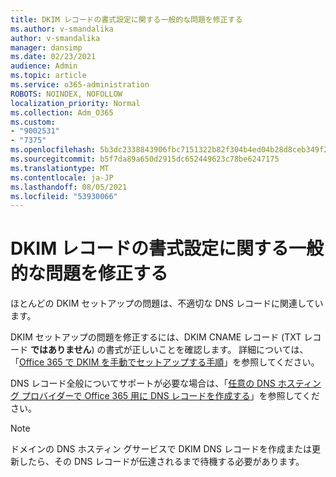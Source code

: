 ```yaml
---
title: DKIM レコードの書式設定に関する一般的な問題を修正する
ms.author: v-smandalika
author: v-smandalika
manager: dansimp
ms.date: 02/23/2021
audience: Admin
ms.topic: article
ms.service: o365-administration
ROBOTS: NOINDEX, NOFOLLOW
localization_priority: Normal
ms.collection: Adm_O365
ms.custom:
- "9002531"
- "7375"
ms.openlocfilehash: 5b3dc2338843906fbc7151322b82f304b4ed04b28d8ceb349f2705c309cdeae8
ms.sourcegitcommit: b5f7da89a650d2915dc652449623c78be6247175
ms.translationtype: MT
ms.contentlocale: ja-JP
ms.lasthandoff: 08/05/2021
ms.locfileid: "53930066"
---
```

# <a name="fix-common-problems-with-dkim-record-formatting"></a>DKIM レコードの書式設定に関する一般的な問題を修正する

ほとんどの DKIM セットアップの問題は、不適切な DNS レコードに関連しています。

DKIM セットアップの問題を修正するには、DKIM CNAME レコード (TXT レコード **ではありません**) の書式が正しいことを確認します。 詳細については、「[Office 365 で DKIM を手動でセットアップする手順](https://docs.microsoft.com/microsoft-365/security/office-365-security/use-dkim-to-validate-outbound-email)」を参照してください。

DNS レコード全般についてサポートが必要な場合は、「[任意の DNS ホスティング プロバイダーで Office 365 用に DNS レコードを作成する](https://docs.microsoft.com/microsoft-365/admin/get-help-with-domains/create-dns-records-at-any-dns-hosting-provider)」を参照してください。

> [!NOTE]
> ドメインの DNS ホスティン グサービスで DKIM DNS レコードを作成または更新したら、その DNS レコードが伝達されるまで待機する必要があります。

